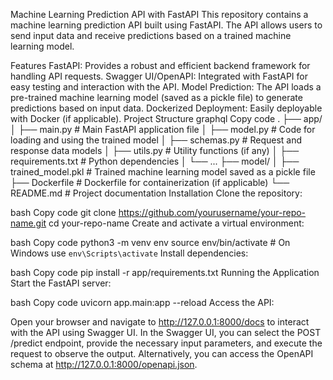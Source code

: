 Machine Learning Prediction API with FastAPI
This repository contains a machine learning prediction API built using FastAPI. The API allows users to send input data and receive predictions based on a trained machine learning model.

Features
FastAPI: Provides a robust and efficient backend framework for handling API requests.
Swagger UI/OpenAPI: Integrated with FastAPI for easy testing and interaction with the API.
Model Prediction: The API loads a pre-trained machine learning model (saved as a pickle file) to generate predictions based on input data.
Dockerized Deployment: Easily deployable with Docker (if applicable).
Project Structure
graphql
Copy code
.
├── app/
│   ├── main.py          # Main FastAPI application file
│   ├── model.py         # Code for loading and using the trained model
│   ├── schemas.py       # Request and response data models
│   ├── utils.py         # Utility functions (if any)
│   ├── requirements.txt # Python dependencies
│   └── ...
├── model/
│   ├── trained_model.pkl # Trained machine learning model saved as a pickle file
├── Dockerfile           # Dockerfile for containerization (if applicable)
└── README.md            # Project documentation
Installation
Clone the repository:

bash
Copy code
git clone https://github.com/yourusername/your-repo-name.git
cd your-repo-name
Create and activate a virtual environment:

bash
Copy code
python3 -m venv env
source env/bin/activate  # On Windows use `env\Scripts\activate`
Install dependencies:

bash
Copy code
pip install -r app/requirements.txt
Running the Application
Start the FastAPI server:

bash
Copy code
uvicorn app.main:app --reload
Access the API:

Open your browser and navigate to http://127.0.0.1:8000/docs to interact with the API using Swagger UI.
In the Swagger UI, you can select the POST /predict endpoint, provide the necessary input parameters, and execute the request to observe the output.
Alternatively, you can access the OpenAPI schema at http://127.0.0.1:8000/openapi.json.